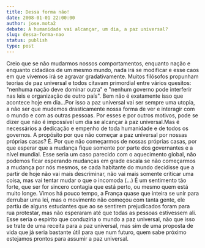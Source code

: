```yaml
---
title: Dessa forma não!
date: 2008-01-01 22:00:00
author: jose.mota2
debate: A humanidade vai alcançar, um dia, a paz universal?
slug: dessa-forma-nao
status: publish 
type: post
---
```


Creio que se não mudarmos nossos comportamentos, enquanto nação e enquanto cidadãos de um mesmo mundo, nada irá se modificar e esse caos em que vivemos irá se agravar gradativamente. Muitos filósofos propunham teorias de paz universal e todos citavam primordial entre vários quesitos: "nenhuma nação deve dominar outra" e "nenhum governo pode interferir nas leis e organização de outro país". Bem não é exatamente isso que acontece hoje em dia...Por isso a paz universal vai ser sempre uma utopia, a não ser que mudemos drasticamente nossa forma de ver e interagir com o mundo e com as outras pessoas. Por esses e por outros motivos, pode se dizer que não é impossível um dia se alcançar à paz universal.Mas é necessários a dedicação e empenho de toda humanidade e de todos os governos. A propósito por que não começar a paz universal por nossas próprias casas? É. Por que não começarmos de nossas próprias casas, por que esperar que a mudança fique somente por parte dos governantes e a nível mundial. Esse seria um caso parecido com o aquecimento global, não podemos ficar esperando mudanças em grade escala se não começarmos a mudança por nós mesmos, se cada habitante do mundo decidisse que a partir de hoje não vai mais descriminar, não vai mais somente criticar uma coisa, mas vai tentar mudar o que o incomoda (...) É um sentimento tão forte, que ser for sincero contagia que está perto, ou mesmo quem está muito longe. Vimos há pouco tempo, a França quase que inteira se unir para derrubar uma lei, mas o movimento não começou com tanta gente, ele partiu de alguns estudantes que ao se sentirem prejudicados foram para rua protestar, mas não esperaram até que todas as pessoas estivessem ali. Esse seria o espírito que conduziria o mundo a paz universal, não que isso se trate de uma receita para a paz universal, mas sim de uma proposta de vida que já seria bastante útil para que num futuro, quem sabe próximo estejamos prontos para assumir a paz universal.
